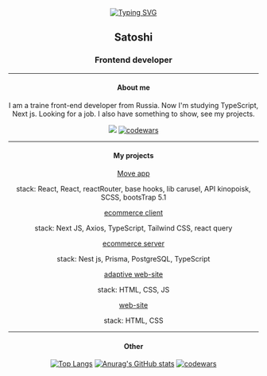 
<div align="center">
	<a href="https://git.io/typing-svg"><img src="http://readme-typing-svg.herokuapp.com?font=Fira+Code&pause=1000&color=DFDFDF&center=true&vCenter=true&width=435&lines=Hello+World!+welcome+to+my+profile" alt="Typing SVG" /></a>
	<h2>Satoshi</h2>
	<h3>Frontend developer</h3>

</div>

---
<div align="center">
<h4>About me</h4>
	<p>I am a traine front-end developer from Russia. Now I'm studying TypeScript, Next js. Looking for a job. I also have something to show, see my projects.</p>


![](https://komarev.com/ghpvc/?username=S4toshIYoshi)
[![codewars](https://www.codewars.com/users/Dery456/badges/micro)](https://www.codewars.com/users/Dery456) 

</div>

---
<div align="center">
	<h4>My projects</h4>
	<a href="https://s4toshiyoshi.github.io/MovieAPP/">Move app</a>
	<p>stack: React, React, reactRouter, base hooks, lib carusel, API kinopoisk, SCSS, bootsTrap 5.1</p>
	<a href="https://github.com/S4toshIYoshi/client-eCom">ecommerce client</a>
	<p>stack: Next JS, Axios, TypeScript, Tailwind CSS, react query</p>
	<a href="https://github.com/S4toshIYoshi/back-end-ecom">ecommerce server</a>
	<p>stack: Nest js, Prisma, PostgreSQL, TypeScript</p>
	<a href="https://s4toshiyoshi.github.io/OJJO-website/">adaptive web-site</a>
	<p>stack: HTML, CSS, JS</p>
	<a href="https://s4toshiyoshi.github.io/WebSIteYankiTraing/">web-site</a>
	<p>stack: HTML, CSS</p>
</div>

---
<div align="center">
<h4 align="center">Other</h4>

[![Top Langs](https://github-readme-stats.vercel.app/api/top-langs/?username=anuraghazra)](https://github.com/anuraghazra/github-readme-stats)
[![Anurag's GitHub stats](https://github-readme-stats.vercel.app/api?username=anuraghazra)](https://github.com/anuraghazra/github-readme-stats)
[![codewars](https://www.codewars.com/users/Dery456/badges/large)](https://www.codewars.com/users/Dery456)

</div>


